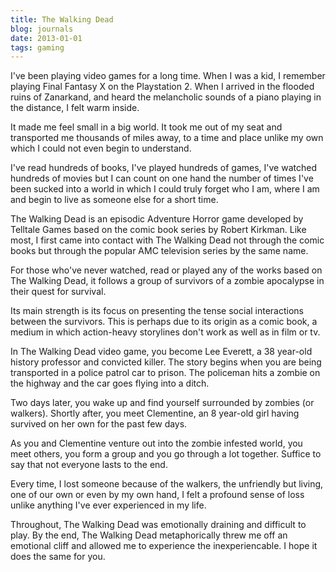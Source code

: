 ```yaml
---
title: The Walking Dead
blog: journals
date: 2013-01-01
tags: gaming
---
```

I've been playing video games for a long time. When I was a kid, I remember  playing Final Fantasy X on the Playstation 2. When I arrived in the flooded ruins of Zanarkand, and heard the melancholic sounds of a piano playing in the distance, I felt warm inside.

It made me feel small in a big world. It took me out of my seat and transported me thousands of miles away, to a time and place unlike my own which I could not even begin to understand.

I've read hundreds of books, I've played hundreds of games, I've watched hundreds of movies but I can count on one hand the number of times I've been sucked into a world in which I could truly forget who I am, where I am and begin to live as someone else for a short time.

The Walking Dead is an episodic Adventure Horror game developed by Telltale Games based on the comic book series by Robert Kirkman. Like most, I first came into contact with The Walking Dead not through the comic books but through the popular AMC television series by the same name.

For those who've never watched, read or played any of the works based on The Walking Dead, it follows a group of survivors of a zombie apocalypse in their quest for survival.

Its main strength is its focus on presenting the tense social interactions between the survivors. This is perhaps due to its origin as a comic book, a medium in which action-heavy storylines don't work as well as in film or tv.

In The Walking Dead video game, you become Lee Everett, a 38 year-old history professor and convicted killer. The story begins when you are being transported in a police patrol car to prison. The policeman hits a zombie on the highway and the car goes flying into a ditch.

Two days later, you wake up and find yourself surrounded by zombies (or walkers). Shortly after, you meet Clementine, an 8 year-old girl having survived on her own for the past few days.

As you and Clementine venture out into the zombie infested world, you meet others, you form a group and you go through a lot together. Suffice to say that not everyone lasts to the end.

Every time, I lost someone because of the walkers, the unfriendly but living, one of our own or even by my own hand, I felt a profound sense of loss unlike anything I've ever experienced in my life.

Throughout, The Walking Dead was emotionally draining and difficult to play. By the end, The Walking Dead metaphorically threw me off an emotional cliff and allowed me to experience the inexperiencable. I hope it does the same for you.

